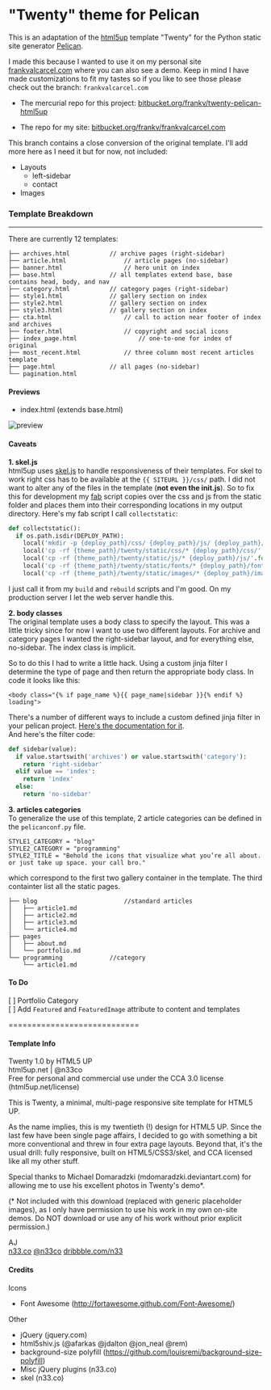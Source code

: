 "Twenty" theme for Pelican
===================================
This is an adaptation of the [html5up](html5up.net) template "Twenty" for the Python static site generator [Pelican](http://docs.getpelican.com/).

I made this because I wanted to use it on my personal site [frankvalcarcel.com](http://frankvalcarcel.com) where you can also see a demo. Keep in mind I have made customizations to fit my tastes so if you like to see those please check out the branch: `frankvalcarcel.com`

 - The mercurial repo for this project: [bitbucket.org/frankv/twenty-pelican-html5up](https://bitbucket.org/frankv/twenty-pelican-html5up)

 - The repo for my site: [bitbucket.org/frankv/frankvalcarcel.com](https://bitbucket.org/frankv/frankvalcarcel.com)

This branch contains a close conversion of the original template. I'll add more here as I need it but for now, not included:
 - Layouts
 	- left-sidebar
 	- contact
 - Images

### Template Breakdown
---------------------
There are currently 12 templates:
```
├── archives.html 			// archive pages (right-sidebar)
├── article.html 				// article pages (no-sidebar)
├── banner.html 				// hero unit on index
├── base.html 				// all templates extend base, base contains head, body, and nav
├── category.html 			// category pages (right-sidebar)
├── style1.html 			// gallery section on index
├── style2.html 			// gallery section on index
├── style3.html 			// gallery section on index
├── cta.html 					// call to action near footer of index and archives
├── footer.html 				// copyright and social icons
├── index_page.html 				// one-to-one for index of original
├── most_recent.html 			// three column most recent articles template
├── page.html 				// all pages (no-sidebar)
└── pagination.html
```

#### Previews
 - index.html (extends base.html)

![preview](preview.png "preview")

#### Caveats
**1. skel.js**<br>
html5up uses [skel.js](https://github.com/n33/skel) to handle responsiveness of their templates. For skel to work right css has to be available at the `{{ SITEURL }}/css/` path. I did not want to alter any of the files in the template (**not even the init.js**). So to fix this for development my [fab](http://www.fabfile.org/) script copies over the css and js from the static folder and places them into their corresponding locations in my output directory.
Here's my fab script I call `collectstatic`:

```python
def collectstatic():
  if os.path.isdir(DEPLOY_PATH):
    local('mkdir -p {deploy_path}/css/ {deploy_path}/js/ {deploy_path}/fonts/ {deploy_path}/images/'.format(**env))
    local('cp -rf {theme_path}/twenty/static/css/* {deploy_path}/css/'.format(**env))
    local('cp -rf {theme_path}/twenty/static/js/* {deploy_path}/js/'.format(**env))
    local('cp -rf {theme_path}/twenty/static/fonts/* {deploy_path}/fonts/'.format(**env))
    local('cp -rf {theme_path}/twenty/static/images/* {deploy_path}/images/'.format(**env))
```

I just call it from my `build` and `rebuild` scripts and I'm good. On my production server I let the web server handle this.


**2. body classes**<br>
The original template uses a body class to specify the layout. This was a little tricky since for now I want to use two different layouts. For archive and category pages I wanted the right-sidebar layout, and for everything else, no-sidebar. The index class is implicit.

So to do this I had to write a little hack. Using a custom jinja filter I determine the type of page and then return the appropriate body class. In code it looks like this:<br>
```
<body class="{% if page_name %}{{ page_name|sidebar }}{% endif %} loading">
```

There's a number of different ways to include a custom defined jinja filter in your pelican project. [Here's the documentation for it](http://pelican.readthedocs.org/en/latest/settings.html?highlight=JINJA_FILTERS).<br>
And here's the filter code:
```python
def sidebar(value):
  if value.startswith('archives') or value.startswith('category'):
    return 'right-sidebar'
  elif value == 'index':
    return 'index'
  else:
    return 'no-sidebar'
```

**3. articles categories**<br>
To generalize the use of this template, 2 article categories can be defined in the `pelicanconf.py` file.
```
STYLE1_CATEGORY = "blog"
STYLE2_CATEGORY = "programming"
STYLE2_TITLE = "Behold the icons that visualize what you’re all about. or just take up space. your call bro."
```
which correspond to the first two gallery container in the template. The third containter list all the static pages. 

```
├── blog						//standard articles
│   ├── article1.md
│   ├── article2.md
│   ├── article3.md
│   └── article4.md
├── pages
│   ├── about.md
│   └── portfolio.md
└── programming				//category
    └── article1.md
```

#### To Do
[ ] Portfolio Category<br>
[ ] Add `Featured` and `FeaturedImage` attribute to content and templates<br>


============================
#### Template Info
Twenty 1.0 by HTML5 UP<br>
html5up.net | @n33co<br>
Free for personal and commercial use under the CCA 3.0 license (html5up.net/license)


This is Twenty, a minimal, multi-page responsive site template for HTML5 UP.

As the name implies, this is my twentieth (!) design for HTML5 UP. Since the last
few have been single page affairs, I decided to go with something a bit more conventional
and threw in four extra page layouts. Beyond that, it's the usual drill: fully responsive,
built on HTML5/CSS3/skel, and CCA licensed like all my other stuff.

Special thanks to Michael Domaradzki (mdomaradzki.deviantart.com) for allowing me to
use his excellent photos in Twenty's demo*.

(* Not included with this download (replaced with generic placeholder images), as
I only have permission to use his work in my own on-site demos. Do NOT download
or use any of his work without prior explicit permission.)


AJ<br>
[n33.co](http://n33.co) [@n33co](http://twitter.com/n33co) [dribbble.com/n33](http://dribbble.com/n33)



#### Credits
Icons
 - Font Awesome (http://fortawesome.github.com/Font-Awesome/)

Other
 - jQuery (jquery.com)
 - html5shiv.js (@afarkas @jdalton @jon_neal @rem)
 - background-size polyfill (https://github.com/louisremi/background-size-polyfill)
 - Misc jQuery plugins (n33.co)
 - skel (n33.co)
